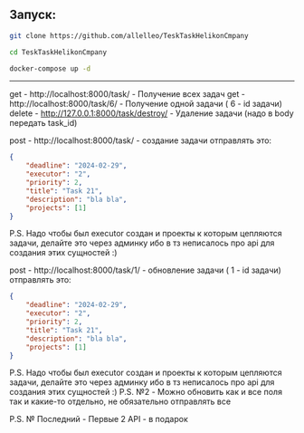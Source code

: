 ## Запуск:

```bash
git clone https://github.com/allelleo/TeskTaskHelikonCmpany
```

```bash
cd TeskTaskHelikonCmpany
```

```bash
docker-compose up -d
```

---

get - http://localhost:8000/task/ - Получение всех задач
get - http://localhost:8000/task/6/ - Получение одной задачи ( 6 - id задачи)
delete - http://127.0.0.1:8000/task/destroy/ - Удаление задачи (надо в body передать task_id)

post - http://localhost:8000/task/ - создание задачи
отправлять это:

```json
{
	"deadline": "2024-02-29",
	"executor": "2",
	"priority": 2,
	"title": "Task 21",
	"description": "bla bla",
	"projects": [1]
}
```

P.S. Надо чтобы был executor создан и проекты к которым цепляются задачи, делайте это через админку ибо в тз неписалось про api для создания этих сущностей :)

post - http://localhost:8000/task/1/ - обновление задачи ( 1 - id задачи)
отправлять это:

```json
{
	"deadline": "2024-02-29",
	"executor": "2",
	"priority": 2,
	"title": "Task 21",
	"description": "bla bla",
	"projects": [1]
}
```

P.S. Надо чтобы был executor создан и проекты к которым цепляются задачи, делайте это через админку ибо в тз неписалось про api для создания этих сущностей :)
P.S. №2 - Можно обновить как и все поля так и какие-то отдельно, не обязательно отправлять все

P.S. № Последний - Первые 2 API - в подарок
